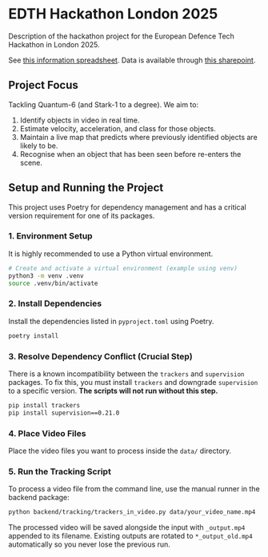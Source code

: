 # EDTH Hackathon London 2025

Description of the hackathon project for the European Defence Tech Hackathon in London 2025.

See [this information spreadsheet](https://docs.google.com/spreadsheets/d/1AT8ndsEe9hgljTUFgmpAJ_pYE9kLxrVdJI-xuT68uto/edit?referrer=luma&gid=2054763765#gid=2054763765).
Data is available through [this sharepoint](https://quantumdrones-my.sharepoint.com/personal/pzimmermann_quantum-systems_com/_layouts/15/onedrive.aspx?id=%2Fpersonal%2Fpzimmermann%5Fquantum%2Dsystems%5Fcom%2FDocuments%2F2025%5FLondon%5FHackathon&ga=1).

## Project Focus

Tackling Quantum-6 (and Stark-1 to a degree). We aim to:

1. Identify objects in video in real time.
2. Estimate velocity, acceleration, and class for those objects.
3. Maintain a live map that predicts where previously identified objects are likely to be.
4. Recognise when an object that has been seen before re-enters the scene.

## Setup and Running the Project

This project uses Poetry for dependency management and has a critical version requirement for one of its packages.

### 1. Environment Setup

It is highly recommended to use a Python virtual environment.

```bash
# Create and activate a virtual environment (example using venv)
python3 -m venv .venv
source .venv/bin/activate
```

### 2. Install Dependencies

Install the dependencies listed in `pyproject.toml` using Poetry.

```bash
poetry install
```

### 3. Resolve Dependency Conflict (Crucial Step)

There is a known incompatibility between the `trackers` and `supervision` packages. To fix this, you must install `trackers` and downgrade `supervision` to a specific version. **The scripts will not run without this step.**

```bash
pip install trackers
pip install supervision==0.21.0
```

### 4. Place Video Files

Place the video files you want to process inside the `data/` directory.

### 5. Run the Tracking Script

To process a video file from the command line, use the manual runner in the backend package:

```bash
python backend/tracking/trackers_in_video.py data/your_video_name.mp4
```

The processed video will be saved alongside the input with `_output.mp4` appended to its filename. Existing outputs are rotated to `*_output_old.mp4` automatically so you never lose the previous run.
